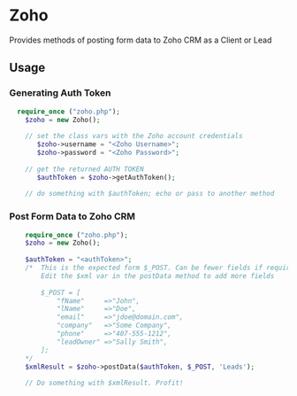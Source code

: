 # Zoho
Provides methods of posting form data to Zoho CRM as a Client or Lead

## Usage

### Generating Auth Token
```php
  require_once ("zoho.php");
	$zoho = new Zoho();
	
	// set the class vars with the Zoho account credentials
	   $zoho->username = "<Zoho Username>";
	   $zoho->password = "<Zoho Password>";
	   	
	// get the returned AUTH TOKEN
	   $authToken = $zoho->getAuthToken();
	   		
	// do something with $authToken; echo or pass to another method
```	
### Post Form Data to Zoho CRM
```php
	require_once ("zoho.php");
	$zoho = new Zoho();
	
	$authToken = "<authToken>";
	/*	This is the expected form $_POST. Can be fewer fields if required. 
		Edit the $xml var in the postData method to add more fields
		
		$_POST = [
			"fName"		=>"John",
			"lName"		=>"Doe",
			"email"		=>"jdoe@domain.com",
			"company"	=>"Some Company",
			"phone"		=>"407-555-1212",
			"leadOwner"	=>"Sally Smith",
		];
	*/
	$xmlResult = $zoho->postData($authToken, $_POST, 'Leads');
	
	// Do something with $xmlResult. Profit!
```
